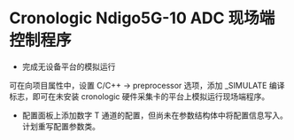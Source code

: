 # Cronologic Ndigo5G-10 ADC 现场端控制程序

- 完成无设备平台的模拟运行

可在向项目属性中，设置 C/C++ -> preprocessor 选项，添加 _SIMULATE 编译标志，即可在未安装 cronologic 硬件采集卡的平台上模拟运行现场端程序。

- 配置面板上添加数字 T 通道的配置，但尚未在参数结构体中将配置信息写入。计划重写配置参数类。